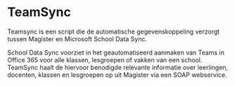 # TeamSync

Teamsync is een script die de automatische gegevenskoppeling verzorgt tussen Magister en Microsoft School Data Sync. 

School Data Sync voorziet in het geautomatiseerd aanmaken van Teams in Office 365 voor alle klassen, lesgroepen of vakken 
van een school.
TeamSync haalt de hiervoor benodigde relevante informatie over leerlingen, docenten, klassen en lesgroepen op uit Magister 
via een SOAP webservice.

